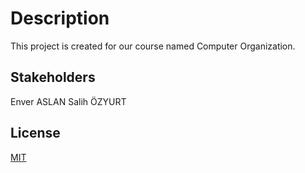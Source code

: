 # Description
This project is created for our course named Computer Organization.

## Stakeholders
Enver ASLAN
Salih ÖZYURT

## License
[MIT](https://choosealicense.com/licenses/mit/)
